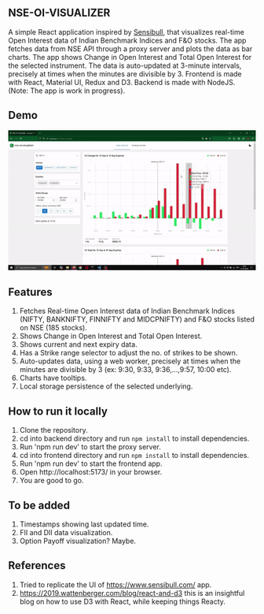 ## NSE-OI-VISUALIZER
A simple React application inspired by [Sensibull](https://www.sensibull.com/), that visualizes real-time Open Interest data of Indian Benchmark Indices and F&O stocks. The app fetches data from NSE API through a proxy server and plots the data as bar charts. The app shows Change in Open Interest and Total Open Interest for the selected instrument. The data is auto-updated at 3-minute intervals, precisely at times when the minutes are divisible by 3. Frontend is made with React, Material UI, Redux and D3. Backend is made with NodeJS. (Note: The app is work in progress).

## Demo
![Usage Demo](frontend/demo/nse-oi-visualizer-demo.gif)

## Features
1. Fetches Real-time Open Interest data of Indian Benchmark Indices (NIFTY, BANKNIFTY, FINNIFTY and MIDCPNIFTY) and F&O stocks listed on NSE (185 stocks).
2. Shows Change in Open Interest and Total Open Interest.
3. Shows current and next expiry data.
4. Has a Strike range selector to adjust the no. of strikes to be shown.
5. Auto-updates data, using a web worker, precisely at times when the minutes are divisible by 3 (ex: 9:30, 9:33, 9:36,...,9:57, 10:00 etc).
6. Charts have tooltips.
7. Local storage persistence of the selected underlying.

## How to run it locally
1. Clone the repository.
2. cd into backend directory and run `npm install` to install dependencies.
3. Run 'npm run dev' to start the proxy server.
4. cd into frontend directory and run `npm install` to install dependencies.
5. Run 'npm run dev' to start the frontend app.
6. Open http://localhost:5173/ in your browser.
7. You are good to go.

## To be added
1. Timestamps showing last updated time.
2. FII and DII data visualization.
3. Option Payoff visualization? Maybe.

## References
1. Tried to replicate the UI of https://www.sensibull.com/ app.
2. https://2019.wattenberger.com/blog/react-and-d3 this is an insightful blog on how to use D3 with React, while keeping things Reacty.
